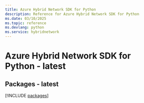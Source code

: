 ```yaml
---
title: Azure Hybrid Network SDK for Python
description: Reference for Azure Hybrid Network SDK for Python
ms.date: 03/10/2025
ms.topic: reference
ms.devlang: python
ms.service: hybridnetwork
---
```

# Azure Hybrid Network SDK for Python - latest
## Packages - latest
[!INCLUDE [packages](hybrid-network-index.md)]
